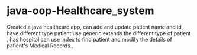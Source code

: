 # java-oop-Healthcare_system
Created a java healthcare app, can add and update patient name and id, have different type patient use generic extends the different type of patient , has hospital can use index to find patient  and modify the details of patient's Medical Records..
